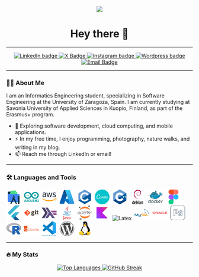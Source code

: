 <div id="header" align="center">
  <img src="https://media.giphy.com/media/M9gbBd9nbDrOTu1Mqx/giphy.gif" width="100"/>
  <h1>Hey there 👋</h1>
</div>

---

<div id="badges" align="center">
   <a href="https://www.linkedin.com/in/nerea-salamero-labara/">
     <img src="https://img.shields.io/badge/LinkedIn-blue?logo=linkedin&logoColor=white&style=for-the-badge" alt="LinkedIn badge">
   </a>
   <a href="https://twitter.com/neereaax">
     <img src="https://img.shields.io/badge/X-black?style=for-the-badge&logo=X&logoColor=white" alt="X Badge">
   </a>
   <a href="https://instagram.com/nereasalamero">
     <img src="https://img.shields.io/badge/Instagram-purple?logo=instagram&logoColor=white&style=for-the-badge" alt="Instagram badge">
   </a>
   <a href="https://www.elmundoentreletrass.wordpress.com">
     <img src="https://img.shields.io/badge/Wordpress-blue?logo=wordpress&logoColor=white&style=for-the-badge" alt="Wordpress badge">
   </a>
   <a href="mailto:nereasalamero@gmail.com">
     <img src="https://img.shields.io/badge/Email-D14836?style=for-the-badge&logo=gmail&logoColor=white" alt="Email Badge">
   </a>
</div>

---

### 👩‍💻 About Me
I am an Informatics Engineering student, specializing in Software Engineering at the University of Zaragoza, Spain. I am currently studying at Savonia University of Applied Sciences in Kuopio, Finland, as part of the Erasmus+ program.

- 🌱 Exploring software development, cloud computing, and mobile applications.
- ⚡ In my free time, I enjoy programming, photography, nature walks, and writing in my blog.
- 📫 Reach me through LinkedIn or email!

---

### 🛠️ Languages and Tools
<div>
  <img src="https://github.com/devicons/devicon/blob/master/icons/androidstudio/androidstudio-original.svg" title="Android Studio" alt="Android Studio" width="40" height="40"/>&nbsp;
  <img src="https://github.com/devicons/devicon/blob/master/icons/arduino/arduino-original-wordmark.svg" title="Arduino" alt="Arduino" width="40" height="40"/>&nbsp;
  <img src="https://github.com/devicons/devicon/blob/master/icons/amazonwebservices/amazonwebservices-original-wordmark.svg" title="AWS" alt="AWS" width="40" height="40"/>&nbsp;
  <img src="https://github.com/devicons/devicon/blob/master/icons/azure/azure-original.svg" title="Azure" alt="Azure" width="40" height="40"/>&nbsp;
  <img src="https://github.com/devicons/devicon/blob/master/icons/c/c-original.svg" title="C" alt="C" width="40" height="40"/>&nbsp;
  <img src="https://github.com/devicons/devicon/blob/master/icons/canva/canva-original.svg" title="Canva" alt="Canva" width="40" height="40"/>&nbsp;
  <img src="https://github.com/devicons/devicon/blob/master/icons/cplusplus/cplusplus-original.svg" title="C++" alt="C++" width="40" height="40"/>&nbsp;
  <img src="https://github.com/devicons/devicon/blob/master/icons/debian/debian-original-wordmark.svg" title="Debian" alt="Debian" width="40" height="40"/>&nbsp;
  <img src="https://github.com/devicons/devicon/blob/master/icons/docker/docker-original-wordmark.svg" title="Docker" alt="Docker" width="40" height="40"/>&nbsp;
  <img src="https://github.com/devicons/devicon/blob/master/icons/figma/figma-original.svg" title="Figma" alt="Figma" width="40" height="40"/>&nbsp;
  <img src="https://github.com/devicons/devicon/blob/master/icons/flutter/flutter-original.svg" title="Flutter" alt="Flutter" width="40" height="40"/>&nbsp;
  <img src="https://github.com/devicons/devicon/blob/master/icons/git/git-original-wordmark.svg" title="Git" alt="Git" width="40" height="40"/>&nbsp;
  <img src="https://github.com/devicons/devicon/blob/master/icons/haskell/haskell-original.svg" title="Haskell" alt="Haskell" width="40" height="40"/>&nbsp;
  <img src="https://github.com/devicons/devicon/blob/master/icons/java/java-original-wordmark.svg" title="Java" alt="Java" width="40" height="40"/>&nbsp;
  <img src="https://github.com/devicons/devicon/blob/master/icons/jupyter/jupyter-original-wordmark.svg" title="Jupyter" alt="Jupyter" width="40" height="40"/>&nbsp;
  <img src="https://github.com/devicons/devicon/blob/master/icons/kotlin/kotlin-original.svg" title="Kotlin" alt="Kotlin" width="40" height="40"/>&nbsp;
  <img src="https://user-images.githubusercontent.com/49899602/103332150-553fb180-4aac-11eb-8d6f-55f6a647a243.jpg" title="Latex" alt="Latex" width="40" height="40"/>&nbsp;
  <img src="https://github.com/devicons/devicon/blob/master/icons/mysql/mysql-original-wordmark.svg" title="MySQL" alt="MySQL" width="40" height="40"/>&nbsp;
  <img src="https://github.com/devicons/devicon/blob/master/icons/oracle/oracle-original.svg" title="Oracle" alt="Oracle" width="40" height="40"/>&nbsp;
  <img src="https://github.com/devicons/devicon/blob/master/icons/photoshop/photoshop-line.svg" title="Photoshop" alt="Photoshop" width="40" height="40"/>&nbsp;
  <img src="https://github.com/devicons/devicon/blob/master/icons/r/r-original.svg" title="R" alt="R" width="40" height="40"/>&nbsp;
  <img src="https://github.com/devicons/devicon/blob/master/icons/ubuntu/ubuntu-plain-wordmark.svg" title="Ubuntu" alt="Ubuntu" width="40" height="40"/>&nbsp;
  <img src="https://github.com/devicons/devicon/blob/master/icons/vscode/vscode-original-wordmark.svg" title="VSCode" alt="VSCode" width="40" height="40"/>&nbsp;
  <img src="https://github.com/devicons/devicon/blob/master/icons/wordpress/wordpress-plain.svg" title="WordPress" alt="WordPress" width="40" height="40"/>&nbsp;
  <img src="https://github.com/devicons/devicon/blob/master/icons/linux/linux-original.svg" title="Linux" alt="Linux" width="40" height="40"/>  
</div>


---

### 🔥 My Stats
<div align="center">
  <a href="https://github.com/anuraghazra/github-readme-stats">
    <img src="https://github-readme-stats.vercel.app/api/top-langs/?username=nereasalamero&layout=compact&theme=vision-friendly-dark" alt="Top Languages" height="150"/>
  </a>
  <a href="https://git.io/streak-stats">
    <img src="http://github-readme-streak-stats.herokuapp.com?user=nereasalamero&theme=dark&background=000000" alt="GitHub Streak" height="150"/>
  </a>
</div>

<p align="center">
  <img src="https://komarev.com/ghpvc/?username=nereasalamero&style=flat-square&color=blue" alt=""/>
</p>
